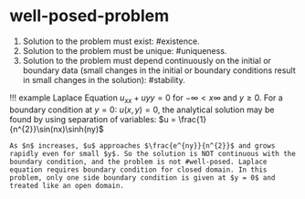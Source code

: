 # well-posed-problem

1. Solution to the problem must exist: #existence.
2. Solution to the problem must be unique: #uniqueness.
3. Solution to the problem must depend continuously on the initial or boundary data (small changes in the initial or boundary conditions result in small changes in the solution): #stability.

!!! example Laplace Equation
	$u_{xx} + u{yy} = 0$ for $-\infty < x \infty$ and $y \geq 0$. For a boundary condition at $y = 0$: $u(x, y) = 0$, the analytical solution may be found by using separation of variables: $u = \frac{1}{n^{2}}\sin(nx)\sinh(ny)$

	As $n$ increases, $u$ approaches $\frac{e^{ny}}{n^{2}}$ and grows rapidly even for small $y$. So the solution is NOT continuous with the boundary condition, and the problem is not #well-posed. Laplace equation requires boundary condition for closed domain. In this problem, only one side boundary condition is given at $y = 0$ and treated like an open domain.